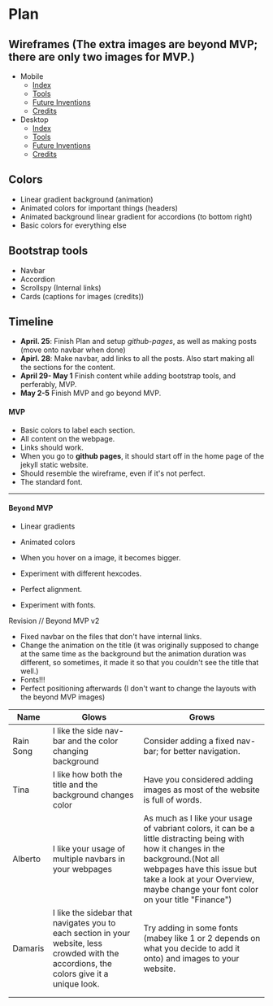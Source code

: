 # Plan

## Wireframes (The extra images are beyond MVP; there are only two images for MVP.)
* Mobile
  * [Index](https://wireframe.cc/hunuok)
  * [Tools](https://wireframe.cc/ODICQe)
  * [Future Inventions](https://wireframe.cc/eohvWT)
  * [Credits](https://wireframe.cc/B8JNod)
* Desktop
  * [Index](https://wireframe.cc/wmFGCh)
  * [Tools](https://wireframe.cc/xtXq8l)
  * [Future Inventions](https://wireframe.cc/FUebhM)
  * [Credits](https://wireframe.cc/tgClxu)

## Colors
* Linear gradient background (animation)
* Animated colors for important things (headers)
* Animated background linear gradient for accordions (to bottom right)
* Basic colors for everything else

## Bootstrap tools
* Navbar
* Accordion
* Scrollspy (Internal links)
* Cards (captions for images (credits))

## Timeline
* **April. 25**: Finish Plan and setup *github-pages*, as well as making posts (move onto navbar when done)
* **Apirl. 28**: Make navbar, add links to all the posts. Also start making all the sections for the content.
* **April 29- May 1** Finish content while adding bootstrap tools, and perferably, MVP.
* **May 2-5** Finish MVP and go beyond MVP.
#### MVP
* Basic colors to label each section.
* All content on the webpage.
* Links should work.
* When you go to **github pages**, it should start off in the home page of the jekyll static website.
* Should resemble the wireframe, even if it's not perfect.
* The standard font.
---

#### Beyond MVP
* Linear gradients
* Animated colors
* When you hover on a image, it becomes bigger.
* Experiment with different hexcodes.
* Perfect alignment.

* Experiment with fonts.

Revision // Beyond MVP v2
* Fixed navbar on the files that don't have internal links.
* Change the animation on the title (it was originally supposed to change at the same time as the background but the animation duration was different, so sometimes, it made it so that you couldn't see the title that well.)
* Fonts!!!
* Perfect positioning afterwards (I don't want to change the layouts with the beyond MVP images)








| Name | Glows | Grows |
| -------- | ------- | ------- |
| Rain Song  | I like the side nav-bar and the color changing background | Consider adding a fixed nav-bar; for better navigation.
| Tina | I like how both the title and the background changes color  |Have you considered adding images as most of the website is full of words. 
| Alberto  | I like your usage of multiple navbars in your webpages  | As much as I like your usage of vabriant colors, it can be a little distracting being with how it changes in the background.(Not all webpages have this issue but take a look at your Overview, maybe change your font color on your title "Finance")
| Damaris  | I like the sidebar that navigates you to each section in your website, less crowded with the accordions, the colors give it a unique look. | Try adding in some fonts (mabey like 1 or 2 depends on what you decide to add it onto) and images to your website. 
|   |   |
|   |   |


